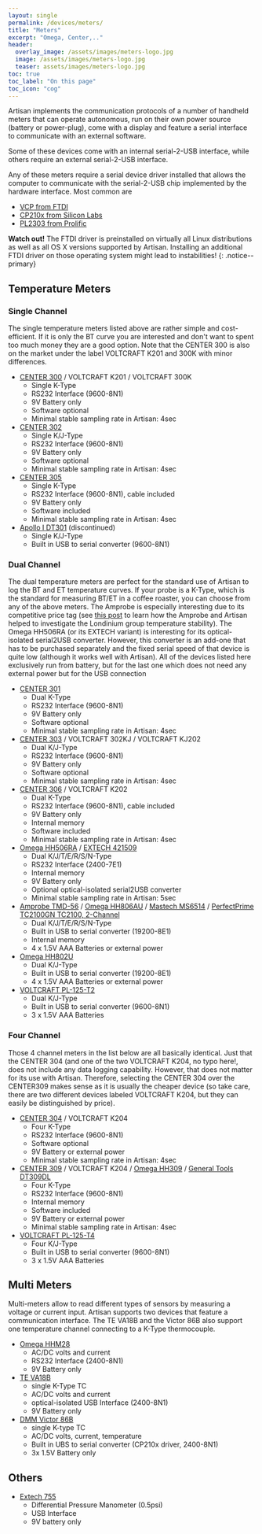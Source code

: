 ```yaml
---
layout: single
permalink: /devices/meters/
title: "Meters"
excerpt: "Omega, Center,.."
header:
  overlay_image: /assets/images/meters-logo.jpg
  image: /assets/images/meters-logo.jpg
  teaser: assets/images/meters-logo.jpg
toc: true
toc_label: "On this page"
toc_icon: "cog"
---
```

Artisan implements the communication protocols of a number of handheld meters that can operate autonomous, run on their own power source (battery or power-plug), come with a display and feature a serial interface to communicate with an external software.

Some of these devices come with an internal serial-2-USB interface, while others require an external serial-2-USB interface.

Any of these meters require a serial device driver installed that allows the computer to communicate with the serial-2-USB chip implemented by the hardware interface. Most common are

+ [VCP from FTDI](http://www.ftdichip.com/Drivers/VCP.htm)
+ [CP210x from Silicon Labs](https://www.silabs.com/products/development-tools/software/usb-to-uart-bridge-vcp-drivers)
+ [PL2303 from Prolific](http://www.prolific.com.tw/US/ShowProduct.aspx?p_id=225&pcid=41)

**Watch out!** The FTDI driver is preinstalled on virtually all Linux distributions as well as all OS X versions supported by Artisan. Installing an additional FTDI driver on those operating system might lead to instabilities!
{: .notice--primary}

## Temperature Meters

### Single Channel

The single temperature meters listed above are rather simple and cost-efficient. If it is only the BT curve you are interested and don't want to spent too much money they are a good option. Note that the CENTER 300 is also on the market under the label VOLTCRAFT K201 and 300K with minor differences.

* [CENTER 300](http://www.centertek.com/product_d.php?lang=en&tb=1&id=64&cid=67) / VOLTCRAFT K201 / VOLTCRAFT 300K
  - Single K-Type
  - RS232 Interface (9600-8N1)
  - 9V Battery only
  - Software optional
  - Minimal stable sampling rate in Artisan: 4sec
* [CENTER 302](http://www.centertek.com/product_d.php?lang=en&tb=1&id=70&cid=67)
  - Single K/J-Type
  - RS232 Interface (9600-8N1)
  - 9V Battery only
  - Software optional
  - Minimal stable sampling rate in Artisan: 4sec
* [CENTER 305](http://www.centertek.com/product_d.php?lang=en&tb=1&id=82&cid=67)
  - Single K-Type
  - RS232 Interface (9600-8N1), cable included
  - 9V Battery only
  - Software included
  - Minimal stable sampling rate in Artisan: 4sec
* [Apollo I DT301](http://www.ueitest.com/products/temperature-humidity/dt301) (discontinued)
  - Single K/J-Type
  - Built in USB to serial converter (9600-8N1)

### Dual Channel

The dual temperature meters are perfect for the standard use of Artisan to log the BT and ET temperature curves. If your probe is a K-Type, which is the standard for measuring BT/ET in a coffee roaster, you can choose from any of the above meters. The Amprobe is especially interesting due to its competitive price tag (see [this post](http://artisan-roasterscope.blogspot.de/2013/06/artisan-monitoring-londinium.html) to learn how the Amprobe and Artisan helped to investigate the Londinium group temperature stability). The Omega HH506RA (or its EXTECH variant) is interesting for its optical-isolated serial2USB converter. However, this converter is an add-one that has to be purchased separately and the fixed serial speed of that device is quite low (although it works well with Artisan). All of the devices listed here exclusively run from battery, but for the last one which does not need any external power but for the USB connection

* [CENTER 301](http://www.centertek.com/product_d.php?lang=en&tb=1&id=67&cid=67)
  - Dual K-Type
  - RS232 Interface (9600-8N1)
  - 9V Battery only
  - Software optional
  - Minimal stable sampling rate in Artisan: 4sec
* [CENTER 303](http://www.centertek.com/product_d.php?lang=en&tb=1&id=73&cid=67) / VOLTCRAFT 302KJ / VOLTCRAFT KJ202
  - Dual K/J-Type
  - RS232 Interface (9600-8N1)
  - 9V Battery only
  - Software optional
  - Minimal stable sampling rate in Artisan: 4sec
* [CENTER 306](http://www.centertek.com/product_d.php?lang=en&tb=1&id=85&cid=67) / VOLTCRAFT K202
  - Dual K-Type
  - RS232 Interface (9600-8N1), cable included
  - 9V Battery only
  - Internal memory
  - Software included
  - Minimal stable sampling rate in Artisan: 4sec
* [Omega HH506RA](http://www.omega.com/pptst/HH506A_HH506RA.html) / [EXTECH 421509](http://www.extech.com/products/421509)
  - Dual K/J/T/E/R/S/N-Type
  - RS232 Interface (2400-7E1)
  - Internal memory
  - 9V Battery only
  - Optional optical-isolated serial2USB converter
  - Minimal stable sampling rate in Artisan: 5sec
* [Amprobe TMD-56](https://www.amprobe.com/product/tmd-56/) / [Omega HH806AU](https://www.omega.com/en-us/sensors-and-sensing-equipment/temperature/thermometers/p/HH806) / [Mastech MS6514](http://www.mastech-group.com/products.php?PNo=89) / [PerfectPrime TC2100GN TC2100, 2-Channel](https://www.amazon.com/dp/B0776SD6JC/ref=cm_sw_r_cp_api_i_DkbwFb7YX283X)
  - Dual K/J/T/E/R/S/N-Type
  - Built in USB to serial converter (19200-8E1)
  - Internal memory
  - 4 x 1.5V AAA Batteries or external power
* [Omega HH802U](http://www.omega.com/pptst/HH802_803.html)
  - Dual K/J-Type
  - Built in USB to serial converter (19200-8E1)
  - 4 x 1.5V AAA Batteries or external power
* [VOLTCRAFT PL-125-T2](https://www.conrad.de/de/temperatur-messgeraet-voltcraft-pl-125-t2-200-bis-1372-c-fuehler-typ-k-j-kalibriert-nach-werksstandard-ohne-zertifi-1012836.html)
  - Dual K/J-Type
  - Built in USB to serial converter (9600-8N1)
  - 3 x 1.5V AAA Batteries

 
### Four Channel

Those 4 channel meters in the list below are all basically identical. Just that the CENTER 304 (and one of the two VOLTCRAFT K204, no typo here!, does not include any data logging capability. However, that does not matter for its use with Artisan. Therefore, selecting the CENTER 304 over the CENTER309 makes sense as it is usually the cheaper device (so take care, there are two different devices labeled VOLTCRAFT K204, but they can easily be distinguished by price). 

* [CENTER 304](http://www.centertek.com/product_d.php?lang=en&tb=1&id=76&cid=67) / VOLTCRAFT K204
  - Four K-Type
  - RS232 Interface (9600-8N1)
  - Software optional
  - 9V Battery or external power
  - Minimal stable sampling rate in Artisan: 4sec
* [CENTER 309](http://www.centertek.com/product_d.php?lang=en&tb=1&id=79&cid=67) / VOLTCRAFT K204 / [Omega HH309](https://www.omega.com/en-us/control-and-monitoring-devices/data-loggers/p/HH309A-Series) / [General Tools DT309DL](http://www.tequipment.net/GeneralDT309DL.html)
  - Four K-Type
  - RS232 Interface (9600-8N1)
  - Internal memory
  - Software included
  - 9V Battery or external power
  - Minimal stable sampling rate in Artisan: 4sec
* [VOLTCRAFT PL-125-T4](https://www.conrad.de/de/temperatur-messgeraet-voltcraft-pl-125-t4-200-bis-1372-c-fuehler-typ-k-j-kalibriert-nach-werksstandard-ohne-zertifi-1013036.html)
  - Four K/J-Type
  - Built in USB to serial converter (9600-8N1)
  - 3 x 1.5V AAA Batteries
 
## Multi Meters

Multi-meters allow to read different types of sensors by measuring a voltage or current input. Artisan supports two devices that feature a communication interface. The TE VA18B and the Victor 86B also support one temperature channel connecting to a K-Type thermocouple.

* [Omega HHM28](http://www.omega.com/pptst/HHM10_20_30.html)
  - AC/DC volts and current
  - RS232 Interface (2400-8N1)
  - 9V Battery only
* [TE VA18B](http://www.mastech.com.cn/html/en/products-va18b.htm)
  - single K-Type TC
  - AC/DC volts and current
  - optical-isolated USB Interface (2400-8N1)
  - 9V Battery only
* [DMM Victor 86B](http://www.victor-multimeter.com/products/digital-multimeter/victor-86b-digital-multimeter-648.html)
  - single K-type TC
  - AC/DC volts, current, temperature
  - Built in UBS to serial converter (CP210x driver, 2400-8N1)
  - 3x 1.5V Battery only


## Others

* [Extech 755](http://www.extech.com/products/HD755) 
  - Differential Pressure Manometer (0.5psi)
  - USB Interface
  - 9V battery only

